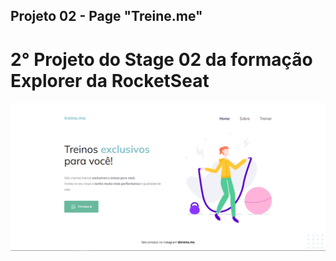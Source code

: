 ## Projeto 02 - Page "Treine.me"

# 2° Projeto do Stage 02 da formação Explorer da RocketSeat

<img src="./Assets/concluido.PNG">
